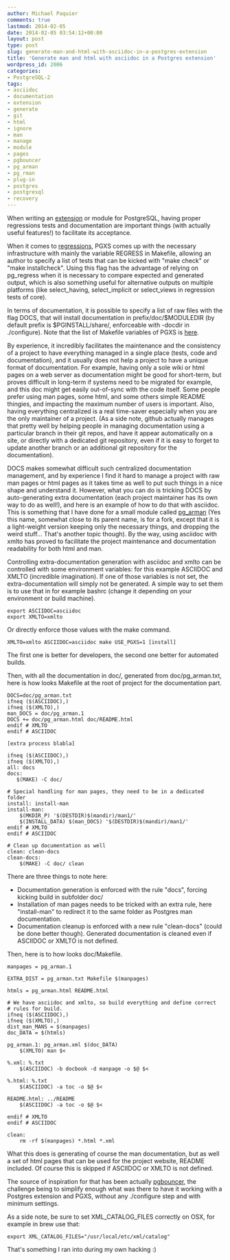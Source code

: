 ```yaml
---
author: Michael Paquier
comments: true
lastmod: 2014-02-05
date: 2014-02-05 03:54:12+00:00
layout: post
type: post
slug: generate-man-and-html-with-asciidoc-in-a-postgres-extension
title: 'Generate man and html with asciidoc in a Postgres extension'
wordpress_id: 2006
categories:
- PostgreSQL-2
tags:
- asciidoc
- documentation
- extension
- generate
- git
- html
- ignore
- man
- manage
- module
- pages
- pgbouncer
- pg_arman
- pg_rman
- plug-in
- postgres
- postgresql
- recovery
---
```

When writing an [extension](http://www.postgresql.org/docs/devel/static/extend.html) or module for PostgreSQL, having proper regressions tests and documentation are important things (with actually useful features!) to facilitate its acceptance.

When it comes to [regressions](http://michael.otacoo.com/postgresql-2/about-regression-tests-with-postgres-plug-in-modules/), PGXS comes up with the necessary infrastructure with mainly the variable REGRESS in Makefile, allowing an author to specify a list of tests that can be kicked with "make check" or "make installcheck". Using this flag has the advantage of relying on pg\_regress when it is necessary to compare expected and generated output, which is also something useful for alternative outputs on multiple platforms (like select\_having, select\_implicit or select\_views in regression tests of core).

In terms of documentation, it is possible to specify a list of raw files with the flag DOCS, that will install documentation in prefix/doc/$MODULEDIR (by default prefix is $PGINSTALL/share/, enforceable with -docdir in ./configure). Note that the list of Makefile variables of PGXS is [here](http://www.postgresql.org/docs/devel/static/extend-pgxs.html).

By experience, it incredibly facilitates the maintenance and the consistency of a project to have everything managed in a single place (tests, code and documentation), and it usually does not help a project to have a unique format of documentation. For example, having only a sole wiki or html pages on a web server as documentation might be good for short-term, but proves difficult in long-term if systems need to be migrated for example, and this doc might get easily out-of-sync with the code itself. Some people prefer using man pages, some html, and some others simple README thingies, and impacting the maximum number of users is important. Also, having everything centralized is a real time-saver especially when you are the only maintainer of a project. (As a side note, github actually manages that pretty well by helping people in managing documentation using a particular branch in their git repos, and have it appear automatically on a site, or directly with a dedicated git repository, even if it is easy to forget to update another branch or an additional git repository for the documentation).

DOCS makes somewhat difficult such centralized documentation management, and by experience I find it hard to manage a project with raw man pages or html pages as it takes time as well to put such things in a nice shape and understand it. However, what you can do is tricking DOCS by auto-generating extra documentation (each project maintainer has its own way to do as well!), and here is an example of how to do that with asciidoc. This is something that I have done for a small module called [pg\_arman](https://github.com/michaelpq/pg_arman) (Yes this name, somewhat close to its parent name, is for a fork, except that it is a light-weight version keeping only the necessary things, and dropping the weird stuff... That's another topic though). By the way, using asciidoc with xmlto has proved to facilitate the project maintenance and documentation readability for both html and man.

Controlling extra-documentation generation with asciidoc and xmlto can be controlled with some environment variables: for this example ASCIIDOC and XMLTO (incredible imagination). If one of those variables is not set, the extra-documentation will simply not be generated. A simple way to set them is to use that in for example bashrc (change it depending on your environment or build machine).

    export ASCIIDOC=asciidoc
    export XMLTO=xmlto

Or directly enforce those values with the make command.

    XMLTO=xmlto ASCIIDOC=asciidoc make USE_PGXS=1 [install]

The first one is better for developers, the second one better for automated builds.

Then, with all the documentation in doc/, generated from doc/pg\_arman.txt, here is how looks Makefile at the root of project for the documentation part.

    DOCS=doc/pg_arman.txt
    ifneq ($(ASCIIDOC),)
    ifneq ($(XMLTO),)
    man_DOCS = doc/pg_arman.1
    DOCS += doc/pg_arman.html doc/README.html
    endif # XMLTO
    endif # ASCIIDOC
 
    [extra process blabla]
 
    ifneq ($(ASCIIDOC),)
    ifneq ($(XMLTO),)
    all: docs
    docs:
       $(MAKE) -C doc/
 
    # Special handling for man pages, they need to be in a dedicated folder
    install: install-man
    install-man:
        $(MKDIR_P) '$(DESTDIR)$(mandir)/man1/'
        $(INSTALL_DATA) $(man_DOCS) '$(DESTDIR)$(mandir)/man1/'
    endif # XMLTO
    endif # ASCIIDOC
 
    # Clean up documentation as well
    clean: clean-docs
    clean-docs:
        $(MAKE) -C doc/ clean

There are three things to note here:

  * Documentation generation is enforced with the rule "docs", forcing kicking build in subfolder doc/
  * Installation of man pages needs to be tricked with an extra rule, here "install-man" to redirect it to the same folder as Postgres man documentation.
  * Documentation cleanup is enforced with a new rule "clean-docs" (could be done better though). Generated documentation is cleaned even if ASCIIDOC or XMLTO is not defined.

Then, here is to how looks doc/Makefile.

    manpages = pg_arman.1
 
    EXTRA_DIST = pg_arman.txt Makefile $(manpages)
 
    htmls = pg_arman.html README.html
 
    # We have asciidoc and xmlto, so build everything and define correct
    # rules for build.
    ifneq ($(ASCIIDOC),)
    ifneq ($(XMLTO),)
    dist_man_MANS = $(manpages)
    doc_DATA = $(htmls)
 
    pg_arman.1: pg_arman.xml $(doc_DATA)
        $(XMLTO) man $<
 
    %.xml: %.txt
        $(ASCIIDOC) -b docbook -d manpage -o $@ $<
 
    %.html: %.txt
        $(ASCIIDOC) -a toc -o $@ $<
 
    README.html: ../README
        $(ASCIIDOC) -a toc -o $@ $<
 
    endif # XMLTO
    endif # ASCIIDOC
 
    clean:
        rm -rf $(manpages) *.html *.xml

What this does is generating of course the man documentation, but as well a set of html pages that can be used for the project website, README included. Of course this is skipped if ASCIIDOC or XMLTO is not defined.

The source of inspiration for that has been actually [pgbouncer](https://github.com/markokr/pgbouncer-dev), the challenge being to simplify enough what was there to have it working with a Postgres extension and PGXS, without any ./configure step and with minimum settings.

As a side note, be sure to set XML\_CATALOG\_FILES correctly on OSX, for example in brew use that:

    export XML_CATALOG_FILES="/usr/local/etc/xml/catalog"

That's something I ran into during my own hacking :)
